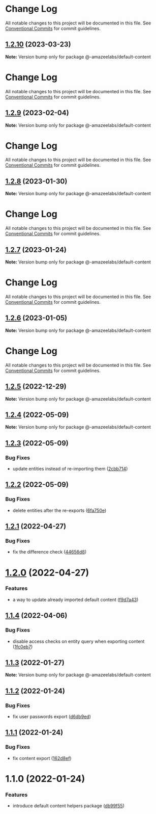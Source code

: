 # Change Log

All notable changes to this project will be documented in this file. See
[Conventional Commits](https://conventionalcommits.org) for commit guidelines.

## [1.2.10](https://github.com/AmazeeLabs/silverback-mono/compare/@-amazeelabs/default-content@1.2.9...@-amazeelabs/default-content@1.2.10) (2023-03-23)

**Note:** Version bump only for package @-amazeelabs/default-content

# Change Log

All notable changes to this project will be documented in this file. See
[Conventional Commits](https://conventionalcommits.org) for commit guidelines.

## [1.2.9](https://github.com/AmazeeLabs/silverback-mono/compare/@-amazeelabs/default-content@1.2.8...@-amazeelabs/default-content@1.2.9) (2023-02-04)

**Note:** Version bump only for package @-amazeelabs/default-content

# Change Log

All notable changes to this project will be documented in this file. See
[Conventional Commits](https://conventionalcommits.org) for commit guidelines.

## [1.2.8](https://github.com/AmazeeLabs/silverback-mono/compare/@-amazeelabs/default-content@1.2.7...@-amazeelabs/default-content@1.2.8) (2023-01-30)

**Note:** Version bump only for package @-amazeelabs/default-content

# Change Log

All notable changes to this project will be documented in this file. See
[Conventional Commits](https://conventionalcommits.org) for commit guidelines.

## [1.2.7](https://github.com/AmazeeLabs/silverback-mono/compare/@-amazeelabs/default-content@1.2.6...@-amazeelabs/default-content@1.2.7) (2023-01-24)

**Note:** Version bump only for package @-amazeelabs/default-content

# Change Log

All notable changes to this project will be documented in this file. See
[Conventional Commits](https://conventionalcommits.org) for commit guidelines.

## [1.2.6](https://github.com/AmazeeLabs/silverback-mono/compare/@-amazeelabs/default-content@1.2.5...@-amazeelabs/default-content@1.2.6) (2023-01-05)

**Note:** Version bump only for package @-amazeelabs/default-content

# Change Log

All notable changes to this project will be documented in this file. See
[Conventional Commits](https://conventionalcommits.org) for commit guidelines.

## [1.2.5](https://github.com/AmazeeLabs/silverback-mono/compare/@-amazeelabs/default-content@1.2.4...@-amazeelabs/default-content@1.2.5) (2022-12-29)

**Note:** Version bump only for package @-amazeelabs/default-content

## [1.2.4](https://github.com/AmazeeLabs/silverback-mono/compare/@-amazeelabs/default-content@1.2.3...@-amazeelabs/default-content@1.2.4) (2022-05-09)

**Note:** Version bump only for package @-amazeelabs/default-content

## [1.2.3](https://github.com/AmazeeLabs/silverback-mono/compare/@-amazeelabs/default-content@1.2.2...@-amazeelabs/default-content@1.2.3) (2022-05-09)

### Bug Fixes

- update entities instead of re-importing them
  ([2cbb714](https://github.com/AmazeeLabs/silverback-mono/commit/2cbb714c5e156eef2c43598e42f008c97c46407f))

## [1.2.2](https://github.com/AmazeeLabs/silverback-mono/compare/@-amazeelabs/default-content@1.2.1...@-amazeelabs/default-content@1.2.2) (2022-05-09)

### Bug Fixes

- delete entities after the re-exports
  ([6fa750e](https://github.com/AmazeeLabs/silverback-mono/commit/6fa750e2a03afbed007300edce7cc1aa6977615c))

## [1.2.1](https://github.com/AmazeeLabs/silverback-mono/compare/@-amazeelabs/default-content@1.2.0...@-amazeelabs/default-content@1.2.1) (2022-04-27)

### Bug Fixes

- fix the difference check
  ([44656d8](https://github.com/AmazeeLabs/silverback-mono/commit/44656d829799d35ec99c4e859f40422ede9d9704))

# [1.2.0](https://github.com/AmazeeLabs/silverback-mono/compare/@-amazeelabs/default-content@1.1.4...@-amazeelabs/default-content@1.2.0) (2022-04-27)

### Features

- a way to update already imported default content
  ([f9d7a43](https://github.com/AmazeeLabs/silverback-mono/commit/f9d7a4329243de0adee530f8946e525f2589c569))

## [1.1.4](https://github.com/AmazeeLabs/silverback-mono/compare/@-amazeelabs/default-content@1.1.3...@-amazeelabs/default-content@1.1.4) (2022-04-06)

### Bug Fixes

- disable access checks on entity query when exporting content
  ([1fc0eb7](https://github.com/AmazeeLabs/silverback-mono/commit/1fc0eb7642c12199aa94946502e0572f7e2e2fe9))

## [1.1.3](https://github.com/AmazeeLabs/silverback-mono/compare/@-amazeelabs/default-content@1.1.2...@-amazeelabs/default-content@1.1.3) (2022-01-27)

**Note:** Version bump only for package @-amazeelabs/default-content

## [1.1.2](https://github.com/AmazeeLabs/silverback-mono/compare/@-amazeelabs/default-content@1.1.1...@-amazeelabs/default-content@1.1.2) (2022-01-24)

### Bug Fixes

- fix user passwords export
  ([d6db9ed](https://github.com/AmazeeLabs/silverback-mono/commit/d6db9ed2ba8231ec3932ec2c00c4af149cf50a48))

## [1.1.1](https://github.com/AmazeeLabs/silverback-mono/compare/@-amazeelabs/default-content@1.1.0...@-amazeelabs/default-content@1.1.1) (2022-01-24)

### Bug Fixes

- fix content export
  ([162d8ef](https://github.com/AmazeeLabs/silverback-mono/commit/162d8ef3534589f1e647d87942c791a811b5b0cc))

# 1.1.0 (2022-01-24)

### Features

- introduce default content helpers package
  ([db99f55](https://github.com/AmazeeLabs/silverback-mono/commit/db99f556bad39e57f8f5ead60d739284cdcd4d2d))
